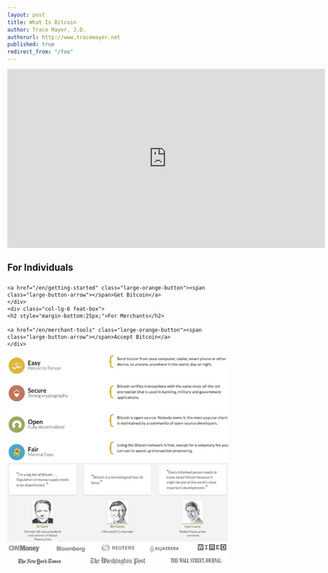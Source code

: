```yaml
---
layout: post
title: What Is Bitcoin
author: Trace Mayer, J.D.
authorurl: http://www.tracemayer.net
published: true
redirect_from: "/foo"
---
```


<title>What is Bitcoin? - We Use Coins Bitcoin Experts Can Help</title>
<meta name="description" content="What is Bitcoin? Bitcoin experts teach about this digital currency with the best bitcoin wallets and how to buy bitcoin from the best bitcoin exchanges.">
<meta name="keywords" content="bitcoin, what is bitcoin, best bitcoin wallet, best bitcoin exchange, buy bitcoin, virtual currency, digital currency">

<center><div class="youtube-player">
<iframe width="725" height="408" src="https://www.youtube.com/embed/Gc2en3nHxA4" frameborder="0" allowfullscreen></iframe>
</div></center>

<!-- Example row of columns -->
<div class="row">
    <div class="col-lg-6 feat-box">
    <h2 style="margin-bottom:25px;">For Individuals</h2>
    
    <a href="/en/getting-started" class="large-orange-button"><span class="large-button-arrow"></span>Get Bitcoin</a>
    </div>
    <div class="col-lg-6 feat-box">
    <h2 style="margin-bottom:25px;">For Merchants</h2>
    
    <a href="/en/merchant-tools" class="large-orange-button"><span class="large-button-arrow"></span>Accept Bitcoin</a>
    </div>
</div>

<img src="/images/why-bitcoin.png" alt="why bitcoin" />

<img src="/images/bitcoin-testimonials.png" alt="bill gates, leon louw, al gore" />

<img src="/images/bitcoin-as-seen-on.png" alt="bitcoin cnn money, new york times, bloomberg, reuters, washington post, aljazeera, wired, wall street journal" />
